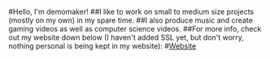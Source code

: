 #Hello, I'm demomaker!
##I like to work on small to medium size projects (mostly on my own) in my spare time.
##I also produce music and create gaming videos as well as computer science videos.
##For more info, check out my website down below (I haven't added SSL yet, but don't worry, nothing personal is being kept in my website):
#[Website](https://social.demomaker.net)
